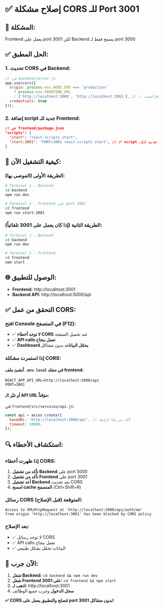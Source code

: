 # ✅ إصلاح مشكلة CORS للـ Port 3001

## 🔧 **المشكلة:**
Frontend يعمل على port 3001 لكن Backend يسمح فقط لـ port 3000

## ✅ **الحل المطبق:**

### 1. **تحديث CORS في Backend:**
```javascript
// في backend/server.js
app.use(cors({
  origin: process.env.NODE_ENV === 'production' 
    ? process.env.FRONTEND_URL 
    : ['http://localhost:3000', 'http://localhost:3001'], // ✅ أضفت port 3001
  credentials: true
}));
```

### 2. **إضافة script جديد للـ Frontend:**
```json
// في frontend/package.json
"scripts": {
  "start": "react-scripts start",
  "start:3001": "PORT=3001 react-scripts start", // ✅ script جديد للـ port 3001
}
```

## 🚀 **كيفية التشغيل الآن:**

### **الطريقة الأولى (الموصى بها):**
```bash
# Terminal 1 - Backend
cd backend
npm run dev

# Terminal 2 - Frontend على port 3001
cd frontend
npm run start:3001
```

### **الطريقة الثانية (إذا كان يعمل على 3001 تلقائياً):**
```bash
# Terminal 1 - Backend
cd backend
npm run dev

# Terminal 2 - Frontend
cd frontend
npm start
```

## 🌐 **الوصول للتطبيق:**

- **Frontend:** http://localhost:3001
- **Backend API:** http://localhost:5000/api

## ✅ **التحقق من عمل CORS:**

### **افتح Console في المتصفح (F12):**
- ✅ **لا توجد أخطاء CORS** عند تحميل الصفحة
- ✅ **API calls تعمل بنجاح** 
- ✅ **Dashboard يحمّل البيانات** بدون مشاكل

### **إذا استمرت مشكلة CORS:**

#### **أنشئ ملف `.env.local` في مجلد frontend:**
```env
REACT_APP_API_URL=http://localhost:5000/api
PORT=3001
```

#### **أو غيّر الـ API URL مؤقتاً:**
في `frontend/src/services/api.js`:
```javascript
const api = axios.create({
  baseURL: 'http://localhost:5000/api', // تأكد من هذا الرابط
  timeout: 10000,
});
```

## 🔍 **استكشاف الأخطاء:**

### **إذا ظهرت أخطاء CORS:**
1. **تأكد من تشغيل Backend** على port 5000
2. **تأكد من تشغيل Frontend** على port 3001
3. **أعد تشغيل Backend** بعد تحديث CORS
4. **امسح cache المتصفح** (Ctrl+Shift+R)

### **رسائل CORS المتوقعة (قبل الإصلاح):**
```
Access to XMLHttpRequest at 'http://localhost:5000/api/auth/me' 
from origin 'http://localhost:3001' has been blocked by CORS policy
```

### **بعد الإصلاح:**
- ✅ لا توجد رسائل CORS
- ✅ API calls تعمل بنجاح
- ✅ البيانات تحمّل بشكل طبيعي

## 🎯 **الآن جرب:**

1. **شغل Backend:** `cd backend && npm run dev`
2. **شغل Frontend على 3001:** `cd frontend && npm start`
3. **اذهب لـ:** http://localhost:3001
4. **سجل الدخول** وجرب جميع الوظائف

**✅ CORS مُصلح والتطبيق يعمل على port 3001 بدون مشاكل!**













